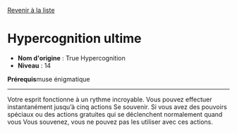 [Revenir à la liste](..)

# Hypercognition ultime

 * **Nom d'origine** : True Hypercognition
 * **Niveau** : 14


<p><strong>Prérequis</strong>muse énigmatique</p>
<hr>
<p>Votre esprit fonctionne à un rythme incroyable. Vous pouvez effectuer instantanément jusqu’à cinq actions Se souvenir. Si vous avez des pouvoirs spéciaux ou des actions gratuites qui se déclenchent normalement quand vous Vous souvenez, vous ne pouvez pas les utiliser avec ces actions.</p>